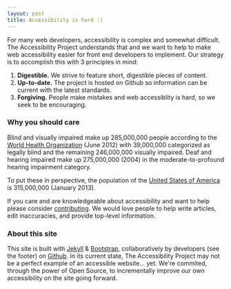 ```yaml
---
layout: post
title: Accessibility is hard :(
---
```


For many web developers, accessibility is complex and somewhat difficult. The Accessibility Project understands that and we want to help to make web accessibility easier for front end developers to implement. Our strategy is to accomplish this with 3 principles in mind:

1. **Digestible.** We strive to feature short, digestible pieces of content.
1. **Up-to-date.** The project is hosted on Github so information can be current with the latest standards.
1. **Forgiving.** People make mistakes and web accessiblity is hard, so we seek to be encouraging.

### Why you should care

Blind and visually impaired make up 285,000,000 people according to the [World Health Organization](http://www.who.int/mediacentre/factsheets/fs282/en/) (June 2012) with 39,000,000 categorized as legally blind and the remaining 246,000,000 visually impaired. Deaf and hearing impaired make up 275,000,000 (2004) in the moderate-to-profound hearing impairment category.

To put these in perspective, the population of the [United States of America](http://www.census.gov/main/www/popclock.html) is 315,000,000 (January 2013).

If you care and are knowledgeable about accessibility and want to help please consider [contributing](https://github.com/a11yproject/a11yproject.com/blob/gh-pages/CONTRIBUTING.md). We would love people to help write articles, edit inaccuracies, and provide top-level information.

### About this site

This site is built with [Jekyll](https://github.com/mojombo/jekyll) &amp; [Bootstrap](http://twitter.github.com/bootstrap/), collaboratively by developers (see the footer) on [Github](https://github.com/a11yproject/a11yproject.com/). In its current state, The Accessibility Project may not be a perfect example of an accessible website&hellip; yet. We're commited, through the power of Open Source, to incrementally improve our own accessibility on the site going forward.

